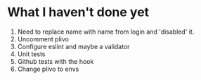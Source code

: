 # What I haven't done yet

1. Need to replace name with name from login and 'disabled' it.
3. Uncomment plivo
4. Configure eslint and maybe a validator
5. Unit tests
6. Github tests with the hook
7. Change plivo to envs

